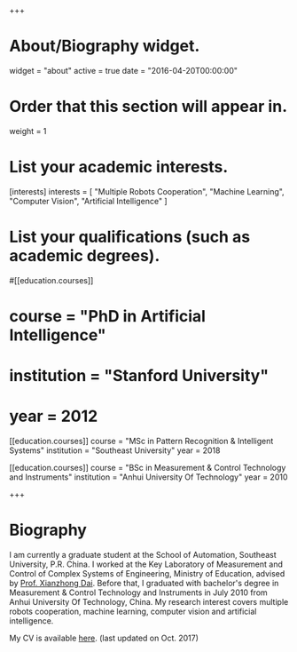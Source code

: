 +++
# About/Biography widget.
widget = "about"
active = true
date = "2016-04-20T00:00:00"

# Order that this section will appear in.
weight = 1

# List your academic interests.
[interests]
  interests = [
    "Multiple Robots Cooperation",
	"Machine Learning",
	"Computer Vision",
    "Artificial Intelligence"
  ]

# List your qualifications (such as academic degrees).
#[[education.courses]]
#  course = "PhD in Artificial Intelligence"
#  institution = "Stanford University"
#  year = 2012

[[education.courses]]
  course = "MSc in Pattern Recognition & Intelligent Systems"
  institution = "Southeast University"
  year = 2018

[[education.courses]]
  course = "BSc in Measurement & Control Technology and Instruments"
  institution = "Anhui University Of Technology"
  year = 2010
 
+++

# Biography

I am currently a graduate student at the School of Automation, Southeast University, P.R. China. 
I worked at the Key Laboratory of Measurement and Control of Complex Systems of Engineering, Ministry of Education, 
advised by [Prof. Xianzhong Dai](http://automation.seu.edu.cn/Articles.aspx?id=620). Before that, I graduated 
with bachelor's degree in Measurement & Control Technology and Instruments in July 2010 from Anhui University Of Technology, 
China. My research interest covers multiple robots cooperation, machine learning, computer vision and artificial intelligence.

My CV is available [here](pdf/CV_20171023.pdf). (last updated on Oct. 2017)


